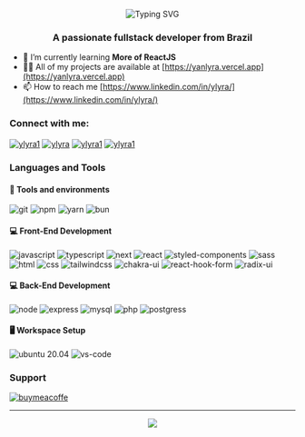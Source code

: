 <p align="center"><a><img src="https://readme-typing-svg.demolab.com?font=Fira+Code&pause=1000&color=4863F7&center=true&vCenter=true&width=435&lines=Hi+%F0%9F%91%8B%2C+I'm+Yan;" alt="Typing SVG" /></a></p>
<h3 align="center">A passionate fullstack developer from Brazil</h3>

- 🌱 I’m currently learning **More of ReactJS**
- 👨‍💻 All of my projects are available at [https://yanlyra.vercel.app](https://yanlyra.vercel.app)
- 📫 How to reach me [https://www.linkedin.com/in/ylyra/](https://www.linkedin.com/in/ylyra/)

<h3 align="left">Connect with me:</h3>
<p align="left">
  <a href="https://twitter.com/ylyra1" target="blank"><img align="center" src="https://img.shields.io/badge/Twitter-1DA1F2?style=for-the-badge&logo=twitter&logoColor=white" alt="ylyra1" /></a>
  <a href="https://linkedin.com/in/ylyra" target="blank"><img align="center" src="https://img.shields.io/badge/LinkedIn-00A0DC?style=for-the-badge&logo=linkedin&logoColor=white" alt="ylyra" /></a>
  <a href="https://fb.com/ylyra1" target="blank"><img align="center" src="https://img.shields.io/badge/Facebook-385898?style=for-the-badge&logo=facebook&logoColor=white" alt="ylyra1" /></a>
  <a href="https://instagram.com/ylyra1" target="blank"><img align="center" src="https://img.shields.io/badge/Instagram-405DE6?style=for-the-badge&logo=instagram&logoColor=white" alt="ylyra1" /></a>
</p>

### Languages and Tools

#### :wrench: Tools and environments

![git](https://img.shields.io/badge/Git-F05032.svg?style=for-the-badge&logo=git&logoColor=white)
![npm](https://img.shields.io/badge/NPM-CB3837.svg?style=for-the-badge&logo=npm&logoColor=white)
![yarn](https://img.shields.io/badge/Yarn-2C8EBB.svg?style=for-the-badge&logo=yarn&logoColor=white)
![bun](https://img.shields.io/badge/Bun-f9f1e1.svg?style=for-the-badge&logo=bun&logoColor=black)

#### :computer: Front-End Development

![javascript](https://img.shields.io/badge/JavaScript-F7DF1E?style=for-the-badge&logo=javascript&logoColor=black)
![typescript](https://img.shields.io/badge/TypeScript-3178C6?style=for-the-badge&logo=typescript&logoColor=white)
![next](https://img.shields.io/badge/Next-000000?style=for-the-badge&logo=nextdotjs&logoColor=FFFFFF)
![react](https://img.shields.io/badge/React-20232A?style=for-the-badge&logo=react&logoColor=61DAFB)
![styled-components](https://img.shields.io/badge/styled_components-DB7093?style=for-the-badge&logo=styled-components&logoColor=white)
![sass](https://img.shields.io/badge/Sass-CF649A?style=for-the-badge&logo=sass&logoColor=white)
![html](https://img.shields.io/badge/HTML5-E34F26?style=for-the-badge&logo=html5&logoColor=white)
![css](https://img.shields.io/badge/CSS3-1572B6?style=for-the-badge&logo=css3&logoColor=white)
![tailwindcss](https://img.shields.io/badge/Tailwind-22d3ee?style=for-the-badge&logo=tailwindcss&logoColor=white)
![chakra-ui](https://img.shields.io/badge/Chakra-319795?style=for-the-badge&logo=chakra-ui&logoColor=white)
![react-hook-form](https://img.shields.io/badge/React_Hook_Form-ec5990?style=for-the-badge&logo=react-hook-form&logoColor=white)
![radix-ui](https://img.shields.io/badge/Radix-0ac5b3?style=for-the-badge&logo=radix-ui&logoColor=white)

#### :computer: Back-End Development

![node](https://img.shields.io/badge/Node.js-43853D?style=for-the-badge&logo=node.js&logoColor=white)
![express](https://img.shields.io/badge/Express.js-404D59?style=for-the-badge)
![mysql](https://img.shields.io/badge/MySQL-00000F?style=for-the-badge&logo=mysql&logoColor=white)
![php](https://img.shields.io/badge/PHP-777BB4?style=for-the-badge&logo=php&logoColor=white)
![postgress](https://img.shields.io/badge/PostgreSQL-316192?style=for-the-badge&logo=postgresql&logoColor=white)

#### 🖥️ Workspace Setup

![ubuntu 20.04](https://img.shields.io/badge/Ubuntu-e95420?style=for-the-badge&logo=ubuntu&logoColor=white)
![vs-code](https://img.shields.io/badge/VS_Code-007ACC?style=for-the-badge&logo=Visual-Studio-Code&logoColor=white)

### Support

[![buymeacoffe](https://img.buymeacoffee.com/button-api/?text=Buy%20me%20a%20coffee&emoji=&slug=ylyra&button_colour=FFDD00&font_colour=000000&font_family=Cookie&outline_colour=000000&coffee_colour=ffffff)](https://www.buymeacoffee.com/ylyra)

_____

<p align="center">
<a align="center"><img src="https://github-readme-stats.vercel.app/api/top-langs?username=ylyra&show_icons=true&hide_border=true&count_private=true&theme=vision-friendly-dark&title_color=7159c1&icon_color=7159c1&layout=compact" /></a>
</p> 
 
<!-- <p align="center"> -->
<!-- <a><img src="https://github-readme-stats.vercel.app/api?username=ylyra&show_icons=true&hide_border=true&count_private=true&theme=vision-friendly-dark&title_color=7159c1&icon_color=7159c1&hide=stars,issues" /></a> -->
<!-- </p> -->
